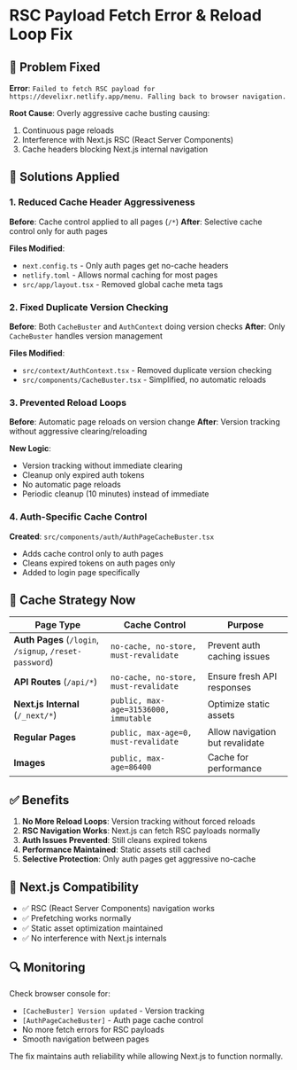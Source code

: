 # RSC Payload Fetch Error & Reload Loop Fix

## 🎯 **Problem Fixed**

**Error**: `Failed to fetch RSC payload for https://develixr.netlify.app/menu. Falling back to browser navigation.`

**Root Cause**: Overly aggressive cache busting causing:
1. Continuous page reloads
2. Interference with Next.js RSC (React Server Components)
3. Cache headers blocking Next.js internal navigation

## 🔧 **Solutions Applied**

### 1. **Reduced Cache Header Aggressiveness**

**Before**: Cache control applied to all pages (`/*`)
**After**: Selective cache control only for auth pages

**Files Modified**:
- `next.config.ts` - Only auth pages get no-cache headers
- `netlify.toml` - Allows normal caching for most pages
- `src/app/layout.tsx` - Removed global cache meta tags

### 2. **Fixed Duplicate Version Checking**

**Before**: Both `CacheBuster` and `AuthContext` doing version checks
**After**: Only `CacheBuster` handles version management

**Files Modified**:
- `src/context/AuthContext.tsx` - Removed duplicate version checking
- `src/components/CacheBuster.tsx` - Simplified, no automatic reloads

### 3. **Prevented Reload Loops**

**Before**: Automatic page reloads on version change
**After**: Version tracking without aggressive clearing/reloading

**New Logic**:
- Version tracking without immediate clearing
- Cleanup only expired auth tokens
- No automatic page reloads
- Periodic cleanup (10 minutes) instead of immediate

### 4. **Auth-Specific Cache Control**

**Created**: `src/components/auth/AuthPageCacheBuster.tsx`
- Adds cache control only to auth pages
- Cleans expired tokens on auth pages only
- Added to login page specifically

## 🎯 **Cache Strategy Now**

| Page Type | Cache Control | Purpose |
|-----------|---------------|---------|
| **Auth Pages** (`/login`, `/signup`, `/reset-password`) | `no-cache, no-store, must-revalidate` | Prevent auth caching issues |
| **API Routes** (`/api/*`) | `no-cache, no-store, must-revalidate` | Ensure fresh API responses |
| **Next.js Internal** (`/_next/*`) | `public, max-age=31536000, immutable` | Optimize static assets |
| **Regular Pages** | `public, max-age=0, must-revalidate` | Allow navigation but revalidate |
| **Images** | `public, max-age=86400` | Cache for performance |

## ✅ **Benefits**

1. **No More Reload Loops**: Version tracking without forced reloads
2. **RSC Navigation Works**: Next.js can fetch RSC payloads normally
3. **Auth Issues Prevented**: Still cleans expired tokens
4. **Performance Maintained**: Static assets still cached
5. **Selective Protection**: Only auth pages get aggressive no-cache

## 🚀 **Next.js Compatibility**

- ✅ RSC (React Server Components) navigation works
- ✅ Prefetching works normally
- ✅ Static asset optimization maintained
- ✅ No interference with Next.js internals

## 🔍 **Monitoring**

Check browser console for:
- `[CacheBuster] Version updated` - Version tracking
- `[AuthPageCacheBuster]` - Auth page cache control
- No more fetch errors for RSC payloads
- Smooth navigation between pages

The fix maintains auth reliability while allowing Next.js to function normally.
